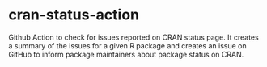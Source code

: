 # cran-status-action
Github Action to check for issues reported on CRAN status page. It creates a summary of the issues for a given R package and creates an issue
on GitHub to inform package maintainers about package status on CRAN.
